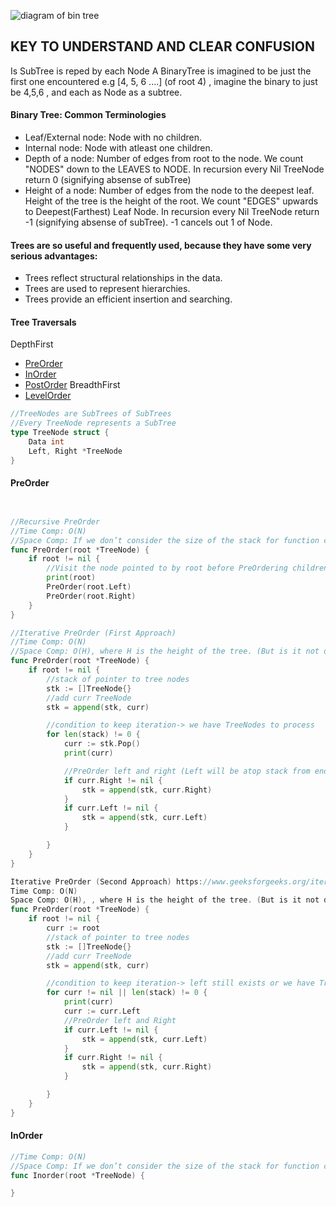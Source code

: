 ![diagram of bin tree](https://static.studytonight.com/data-structures/images/binary-search-tree-1.png)


## KEY TO UNDERSTAND AND CLEAR CONFUSION

Is SubTree is reped by each Node
A BinaryTree is imagined to be just the first one encountered
e.g [4, 5, 6 ....] (of root 4) , imagine the binary to just be 4,5,6 , and each as Node as a subtree.

#### Binary Tree: Common Terminologies
- Leaf/External node: Node with no children.
- Internal node: Node with atleast one children.
- Depth of a node: Number of edges from root to the node. We count "NODES" down to the LEAVES to NODE. In recursion every Nil TreeNode return 0 (signifying absense of subTree)
- Height of a node: Number of edges from the node to the deepest leaf. Height of the tree is the height of the root. We count "EDGES" upwards to Deepest(Farthest) Leaf Node. In recursion every Nil TreeNode return -1 (signifying absense of subTree). -1 cancels out 1 of Node.


#### Trees are so useful and frequently used, because they have some very serious advantages:
- Trees reflect structural relationships in the data.
- Trees are used to represent hierarchies.
- Trees provide an efficient insertion and searching.

#### Tree Traversals
DepthFirst
- [PreOrder](#preorder)
- [InOrder](#inorder)
- [PostOrder](#postorder)
BreadthFirst
- [LevelOrder](#levelorder)

```go
//TreeNodes are SubTrees of SubTrees
//Every TreeNode represents a SubTree
type TreeNode struct {
    Data int
    Left, Right *TreeNode
}
```


#### PreOrder
```go


//Recursive PreOrder
//Time Comp: O(N)
//Space Comp: If we don’t consider the size of the stack for function calls then O(1) otherwise O(H) where H is the height of the tree. 
func PreOrder(root *TreeNode) {
    if root != nil {
        //Visit the node pointed to by root before PreOrdering children
        print(root)
        PreOrder(root.Left)
        PreOrder(root.Right)
    }
}

//Iterative PreOrder (First Approach)
//Time Comp: O(N)
//Space Comp: O(H), where H is the height of the tree. (But is it not depth)
func PreOrder(root *TreeNode) {
    if root != nil {
        //stack of pointer to tree nodes
        stk := []TreeNode{}
        //add curr TreeNode
        stk = append(stk, curr)

        //condition to keep iteration-> we have TreeNodes to process
        for len(stack) != 0 {
            curr := stk.Pop()
            print(curr)

            //PreOrder left and right (Left will be atop stack from end)
            if curr.Right != nil {
                stk = append(stk, curr.Right)
            }
            if curr.Left != nil {
                stk = append(stk, curr.Left)
            }

        }
    }
}

Iterative PreOrder (Second Approach) https://www.geeksforgeeks.org/iterative-preorder-traversal/
Time Comp: O(N)
Space Comp: O(H), , where H is the height of the tree. (But is it not depth)
func PreOrder(root *TreeNode) {
    if root != nil {
        curr := root
        //stack of pointer to tree nodes
        stk := []TreeNode{}
        //add curr TreeNode
        stk = append(stk, curr)

        //condition to keep iteration-> left still exists or we have TreeNodes to process
        for curr != nil || len(stack) != 0 {
            print(curr)
            curr := curr.Left
            //PreOrder left and Right
            if curr.Left != nil {
                stk = append(stk, curr.Left)
            }
            if curr.Right != nil {
                stk = append(stk, curr.Right)
            }

        }
    }
}

```

#### InOrder
```go
//Time Comp: O(N)
//Space Comp: If we don’t consider the size of the stack for function calls then O(1) otherwise O(H) where H is the height of the tree. 
func Inorder(root *TreeNode) {

}

```